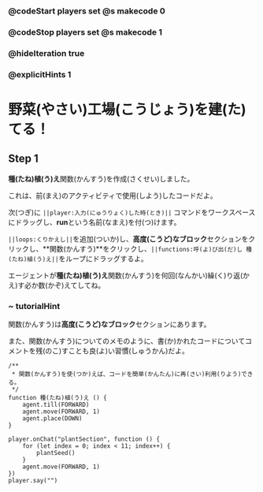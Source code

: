 ### @codeStart players set @s makecode 0
### @codeStop players set @s makecode 1

### @hideIteration true 
### @explicitHints 1

# 野菜(やさい)工場(こうじょう)を建(た)てる！
<!-- # Build a Town Hall! -->

## Step 1
**種(たね)植(う)え**関数(かんすう)を作成(さくせい)しました。<br>

これは、前(まえ)のアクティビティで使用(しよう)したコードだよ。<br>

次(つぎ)に ``||player:入力(にゅうりょく)した時(とき)||`` コマンドをワークスペースにドラッグし、**run**という名前(なまえ)を付(つ)けます。<br>

``||loops:くりかえし||``を追加(ついか)し、**高度(こうど)なブロック**セクションをクリックし、**関数(かんすう)**をクリックし、``||functions:呼(よ)び出(だ)し 種(たね)植(う)え||``をループにドラッグするよ。<br>

エージェントが**種(たね)植(う)え**関数(かんすう)を何回(なんかい)繰(く)り返(かえ)す必か数(かぞ)えてしてね。

<!-- We created a function **plantSeed** for you. 
It is simply the code that you used for the previous activity. 
Now drag an ``||player: on chat||`` command into the workspace and name it **run**. 
Add a ``||loops: repeat||`` loop and click on the **Advanced** section then click **Functions** and drag a``||function:call plantSeed||`` function into your loop. 
Count how many times the Agent needs to repeat **plantSeed** function.  -->

### ~ tutorialHint
関数(かんすう)は**高度(こうど)なブロック**セクションにあります。<br>

また、関数(かんすう)についてのメモのように、書(か)かれたコードについてコメントを残(のこ)すことも良(よ)い習慣(しゅうかん)だよ。
<!-- Functions live in the **Advanced** section. 
It is also a good practice to leave notes about the code that's written, like the one that we left for you about functions.  -->

```template
/**
 * 関数(かんすう)を使(つか)えば、コードを簡単(かんたん)に再(さい)利用(りよう)できる。
 */
function 種(たね)植(う)え () {
    agent.till(FORWARD)
    agent.move(FORWARD, 1)
    agent.place(DOWN)
}
```

```ghost
player.onChat("plantSection", function () {
    for (let index = 0; index < 11; index++) {
        plantSeed()
    }
    agent.move(FORWARD, 1)
})
player.say("")
```
